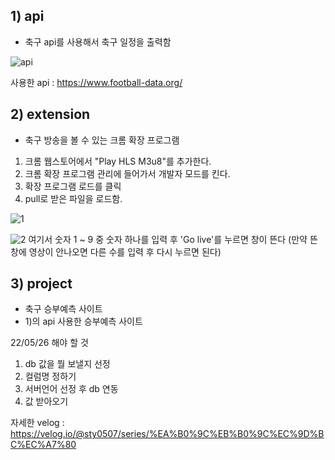 ## 1) api
- 축구 api를 사용해서 축구 일정을 출력함

![api](https://user-images.githubusercontent.com/80656669/170156940-bb1db084-5e15-4bde-a485-1e8ee668473a.PNG)


사용한 api : https://www.football-data.org/


## 2) extension
- 축구 방송을 볼 수 있는 크롬 확장 프로그램

1) 크롬 웹스토어에서 "Play HLS M3u8"를 추가한다.
2) 크롬 확장 프로그램 관리에 들어가서 개발자 모드를 킨다.
3) 확장 프로그램 로드를 클릭
4) pull로 받은 파일을 로드함.

![1](https://user-images.githubusercontent.com/80656669/170157524-f666eb1a-2ad0-4f6a-954f-7f54f7828c02.PNG)

![2](https://user-images.githubusercontent.com/80656669/170157530-b0add1e9-ac8c-4aa6-8a4d-34dc791b9072.PNG)
여기서 숫자 1 ~ 9 중 숫자 하나를 입력 후 'Go live'를 누르면 창이 뜬다
(만약 뜬 창에 영상이 안나오면 다른 수를 입력 후 다시 누르면 된다)


## 3) project
- 축구 승부예측 사이트
- 1)의 api 사용한 승부예측 사이트

22/05/26
해야 할 것
1) db 값을 뭘 보낼지 선정
2) 컬럼명 정하기
3) 서버언어 선정 후 db 연동
4) 값 받아오기

자세한 velog : https://velog.io/@sty0507/series/%EA%B0%9C%EB%B0%9C%EC%9D%BC%EC%A7%80
